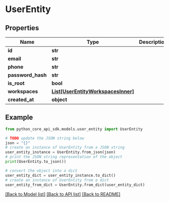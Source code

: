 # UserEntity


## Properties

Name | Type | Description | Notes
------------ | ------------- | ------------- | -------------
**id** | **str** |  | 
**email** | **str** |  | 
**phone** | **str** |  | 
**password_hash** | **str** |  | [optional] 
**is_root** | **bool** |  | 
**workspaces** | [**List[UserEntityWorkspacesInner]**](UserEntityWorkspacesInner.md) |  | [optional] 
**created_at** | **object** |  | 

## Example

```python
from python_core_api_sdk.models.user_entity import UserEntity

# TODO update the JSON string below
json = "{}"
# create an instance of UserEntity from a JSON string
user_entity_instance = UserEntity.from_json(json)
# print the JSON string representation of the object
print(UserEntity.to_json())

# convert the object into a dict
user_entity_dict = user_entity_instance.to_dict()
# create an instance of UserEntity from a dict
user_entity_from_dict = UserEntity.from_dict(user_entity_dict)
```
[[Back to Model list]](../README.md#documentation-for-models) [[Back to API list]](../README.md#documentation-for-api-endpoints) [[Back to README]](../README.md)


